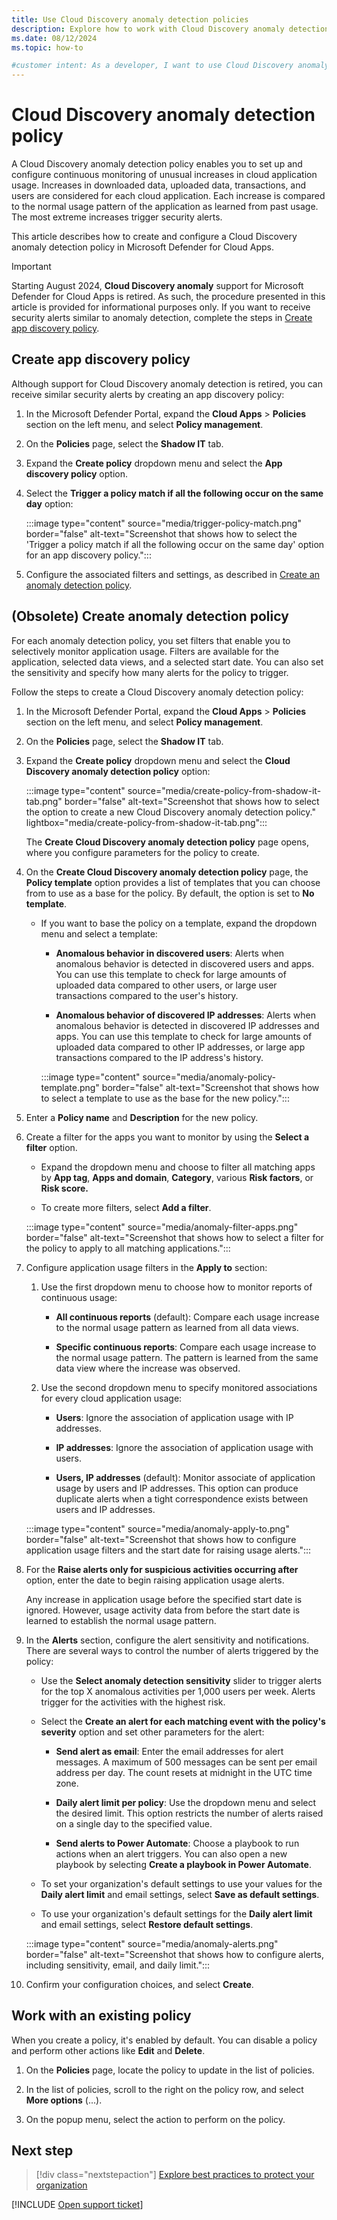```yaml
---
title: Use Cloud Discovery anomaly detection policies
description: Explore how to work with Cloud Discovery anomaly detection policies in Microsoft Defender for Cloud Apps, including choosing policy settings and filters.
ms.date: 08/12/2024
ms.topic: how-to

#customer intent: As a developer, I want to use Cloud Discovery anomaly detection policies in Microsoft Defender for Cloud Apps, so I can receive security alerts based on policy settings and filters.
---
```


# Cloud Discovery anomaly detection policy

A Cloud Discovery anomaly detection policy enables you to set up and configure continuous monitoring of unusual increases in cloud application usage. Increases in downloaded data, uploaded data, transactions, and users are considered for each cloud application. Each increase is compared to the normal usage pattern of the application as learned from past usage. The most extreme increases trigger security alerts.

This article describes how to create and configure a Cloud Discovery anomaly detection policy in Microsoft Defender for Cloud Apps.

> [!IMPORTANT]
> Starting August 2024, **Cloud Discovery anomaly** support for Microsoft Defender for Cloud Apps is retired. As such, the procedure presented in this article is provided for informational purposes only. If you want to receive security alerts similar to anomaly detection, complete the steps in [Create app discovery policy](#create-app-discovery-policy).

## Create app discovery policy

Although support for Cloud Discovery anomaly detection is retired, you can receive similar security alerts by creating an app discovery policy:

1. In the Microsoft Defender Portal, expand the **Cloud Apps** > **Policies** section on the left menu, and select **Policy management**.

1. On the **Policies** page, select the **Shadow IT** tab.

1. Expand the **Create policy** dropdown menu and select the **App discovery policy** option.

1. Select the **Trigger a policy match if all the following occur on the same day** option:

   :::image type="content" source="media/trigger-policy-match.png" border="false" alt-text="Screenshot that shows how to select the 'Trigger a policy match if all the following occur on the same day' option for an app discovery policy.":::

1. Configure the associated filters and settings, as described in [Create an anomaly detection policy](#obsolete-create-anomaly-detection-policy).

## (Obsolete) Create anomaly detection policy

For each anomaly detection policy, you set filters that enable you to selectively monitor application usage. Filters are available for the application, selected data views, and a selected start date. You can also set the sensitivity and specify how many alerts for the policy to trigger.

Follow the steps to create a Cloud Discovery anomaly detection policy:

1. In the Microsoft Defender Portal, expand the **Cloud Apps** > **Policies** section on the left menu, and select **Policy management**.

1. On the **Policies** page, select the **Shadow IT** tab.

1. Expand the **Create policy** dropdown menu and select the **Cloud Discovery anomaly detection policy** option:

   :::image type="content" source="media/create-policy-from-shadow-it-tab.png" border="false" alt-text="Screenshot that shows how to select the option to create a new Cloud Discovery anomaly detection policy." lightbox="media/create-policy-from-shadow-it-tab.png":::

   The **Create Cloud Discovery anomaly detection policy** page opens, where you configure parameters for the policy to create.

1. On the **Create Cloud Discovery anomaly detection policy** page, the **Policy template** option provides a list of templates that you can choose from to use as a base for the policy. By default, the option is set to **No template**.
   
   - If you want to base the policy on a template, expand the dropdown menu and select a template:
   
      - **Anomalous behavior in discovered users**: Alerts when anomalous behavior is detected in discovered users and apps. You can use this template to check for large amounts of uploaded data compared to other users, or large user transactions compared to the user's history.
      
      - **Anomalous behavior of discovered IP addresses**: Alerts when anomalous behavior is detected in discovered IP addresses and apps. You can use this template to check for large amounts of uploaded data compared to other IP addresses, or large app transactions compared to the IP address's history.

      :::image type="content" source="media/anomaly-policy-template.png" border="false" alt-text="Screenshot that shows how to select a template to use as the base for the new policy.":::

1. Enter a **Policy name** and **Description** for the new policy.

1. Create a filter for the apps you want to monitor by using the **Select a filter** option.

   - Expand the dropdown menu and choose to filter all matching apps by **App tag**, **Apps and domain**, **Category**, various **Risk factors**, or **Risk score.** 
   
   - To create more filters, select **Add a filter**.

   :::image type="content" source="media/anomaly-filter-apps.png" border="false" alt-text="Screenshot that shows how to select a filter for the policy to apply to all matching applications.":::

1. Configure application usage filters in the **Apply to** section:

   1. Use the first dropdown menu to choose how to monitor reports of continuous usage:

      - **All continuous reports** (default): Compare each usage increase to the normal usage pattern as learned from all data views.

      - **Specific continuous reports**: Compare each usage increase to the normal usage pattern. The pattern is learned from the same data view where the increase was observed.

   1. Use the second dropdown menu to specify monitored associations for every cloud application usage:

      - **Users**: Ignore the association of application usage with IP addresses.
      
      - **IP addresses**: Ignore the association of application usage with users.
      
      - **Users, IP addresses** (default): Monitor associate of application usage by users and IP addresses. This option can produce duplicate alerts when a tight correspondence exists between users and IP addresses.

   :::image type="content" source="media/anomaly-apply-to.png" border="false" alt-text="Screenshot that shows how to configure application usage filters and the start date for raising usage alerts.":::

1. For the **Raise alerts only for suspicious activities occurring after** option, enter the date to begin raising application usage alerts. 

   Any increase in application usage before the specified start date is ignored. However, usage activity data from before the start date is learned to establish the normal usage pattern.

1. In the **Alerts** section, configure the alert sensitivity and notifications. There are several ways to control the number of alerts triggered by the policy:

   - Use the **Select anomaly detection sensitivity** slider to trigger alerts for the top X anomalous activities per 1,000 users per week. Alerts trigger for the activities with the highest risk.

   - Select the **Create an alert for each matching event with the policy's severity** option and set other parameters for the alert:

      - **Send alert as email**: Enter the email addresses for alert messages. A maximum of 500 messages can be sent per email address per day. The count resets at midnight in the UTC time zone.

      - **Daily alert limit per policy**: Use the dropdown menu and select the desired limit. This option restricts the number of alerts raised on a single day to the specified value.

      - **Send alerts to Power Automate**: Choose a playbook to run actions when an alert triggers. You can also open a new playbook by selecting **Create a playbook in Power Automate**.

   - To set your organization's default settings to use your values for the **Daily alert limit** and email settings, select **Save as default settings**.
   
   - To use your organization's default settings for the **Daily alert limit** and email settings, select **Restore default settings**.

   :::image type="content" source="media/anomaly-alerts.png" border="false" alt-text="Screenshot that shows how to configure alerts, including sensitivity, email, and daily limit.":::

1. Confirm your configuration choices, and select **Create**.

## Work with an existing policy

When you create a policy, it's enabled by default. You can disable a policy and perform other actions like **Edit** and **Delete**.

1. On the **Policies** page, locate the policy to update in the list of policies.

1. In the list of policies, scroll to the right on the policy row, and select **More options** (...).

1. On the popup menu, select the action to perform on the policy.

## Next step

> [!div class="nextstepaction"]
> [Explore best practices to protect your organization](best-practices.md)

[!INCLUDE [Open support ticket](includes/support.md)]
